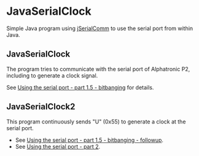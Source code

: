 # JavaSerialClock

Simple Java program using [jSerialComm](https://fazecast.github.io/jSerialComm/) to use the serial
port from within Java.

## JavaSerialClock
The program tries to communicate with the serial port of Alphatronic P2, including to generate a clock
signal.

See [Using the serial port - part 1.5 - bitbanging](https://adangel.org/2023/../../serial-8251A-part-1.5/)
for details.

## JavaSerialClock2
This program continuously sends "U" (0x55) to generate a clock at the serial port.

* See [Using the serial port - part 1.5 - bitbanging - followup](https://adangel.org/2023/../../serial-8251A-part-1.5-followup/).
* See [Using the serial port - part 2](https://adangel.org/2024/05/26/serial-8251A-part-2/).
